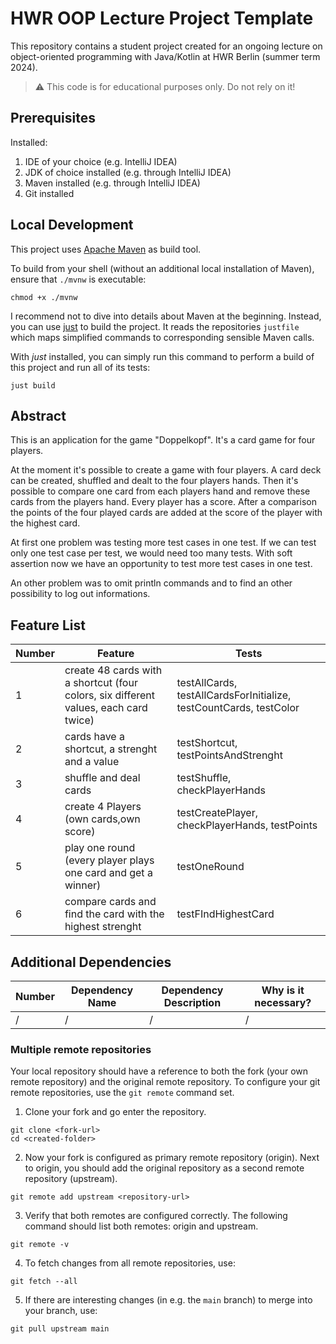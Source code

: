 # HWR OOP Lecture Project Template

This repository contains a student project created for an ongoing lecture on object-oriented
programming with Java/Kotlin at HWR Berlin (summer term 2024).

> :warning: This code is for educational purposes only. Do not rely on it!

## Prerequisites

Installed:

1. IDE of your choice (e.g. IntelliJ IDEA)
2. JDK of choice installed (e.g. through IntelliJ IDEA)
3. Maven installed (e.g. through IntelliJ IDEA)
4. Git installed

## Local Development

This project uses [Apache Maven][maven] as build tool.

To build from your shell (without an additional local installation of Maven), ensure that `./mvnw`
is executable:

```
chmod +x ./mvnw
```

I recommend not to dive into details about Maven at the beginning.
Instead, you can use [just][just] to build the project.
It reads the repositories `justfile` which maps simplified commands to corresponding sensible Maven
calls.

With _just_ installed, you can simply run this command to perform a build of this project and run
all of its tests:

```
just build
```

## Abstract

This is an application for the game "Doppelkopf". It's a card game for four players.

At the moment it's possible to create a game with four players. A card deck can be created, shuffled and dealt to the
four players hands. Then it's possible to compare one card from each players hand and remove these cards from the
players hand. Every player has a score. After a comparison the points of the four played cards are added at the score of
the player with the highest card.

At first one problem was testing more test cases in one test. If we can test only one test case per test, we would need
too many tests. With soft assertion now we have an opportunity to test more test cases in one test.

An other problem was to omit println commands and to find an other possibility to log out informations.

## Feature List

| Number | Feature                                                                              | Tests                                                              |
|--------|--------------------------------------------------------------------------------------|--------------------------------------------------------------------|
| 1      | create 48 cards with a shortcut (four colors, six different values, each card twice) | testAllCards, testAllCardsForInitialize, testCountCards, testColor |
| 2      | cards have a shortcut, a strenght and a value                                        | testShortcut, testPointsAndStrenght                                | 
| 3      | shuffle and deal cards                                                               | testShuffle, checkPlayerHands                                      |
| 4      | create 4 Players (own cards,own score)                                               | testCreatePlayer, checkPlayerHands, testPoints                     |
| 5      | play one round (every player plays one card and get a winner)                        | testOneRound                                                       | 
| 6      | compare cards and find the card with the highest strenght                            | testFIndHighestCard                                                |

## Additional Dependencies

| Number | Dependency Name | Dependency Description | Why is it necessary? |
|--------|-----------------|------------------------|----------------------|
| /      | /               | /                      | /                    |

### Multiple remote repositories

Your local repository should have a reference to both the fork (your own remote repository)
and the original remote repository.
To configure your git remote repositories, use the `git remote` command set.

1. Clone your fork and go enter the repository.

```
git clone <fork-url>
cd <created-folder>
```

2. Now your fork is configured as primary remote repository (origin).
   Next to origin, you should add the original repository as a second remote repository (upstream).

```
git remote add upstream <repository-url>
```

3. Verify that both remotes are configured correctly.
   The following command should list both remotes: origin and upstream.

```
git remote -v
```

4. To fetch changes from all remote repositories, use:

```
git fetch --all
```

5. If there are interesting changes (in e.g. the `main` branch) to merge into your branch, use:

```
git pull upstream main
```

[maven]: https://maven.apache.org/

[just]: https://github.com/casey/just
